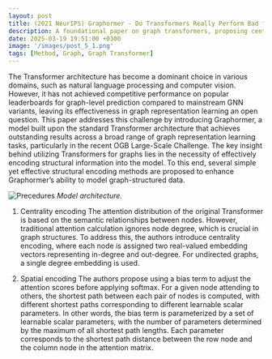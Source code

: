```yaml
---
layout: post
title: (2021 NeurIPS) Graphormer - Do Transformers Really Perform Bad for Graph Representation?
description: A foundational paper on graph transformers, proposing centrality encoding, positional encoding and edge encoding.
date: 2025-03-19 19:51:00 +0300
image: '/images/post_5_1.png'
tags: [Method, Graph, Graph Transformer]
---
```


The Transformer architecture has become a dominant choice in various domains, such as natural language processing and computer vision. However, it has not achieved competitive performance on popular leaderboards for graph-level prediction compared to mainstream GNN variants, leaving its effectiveness in graph representation learning an open question. This paper addresses this challenge by introducing Graphormer, a model built upon the standard Transformer architecture that achieves outstanding results across a broad range of graph representation learning tasks, particularly in the recent OGB Large-Scale Challenge. The key insight behind utilizing Transformers for graphs lies in the necessity of effectively encoding structural information into the model. To this end, several simple yet effective structural encoding methods are proposed to enhance Graphormer’s ability to model graph-structured data.

![Precedures]({{site.baseurl}}/images/post_5_1.png)
*Model architecture.*

1. Centrality encoding
The attention distribution of the original Transformer is based on the semantic relationships between nodes. However, traditional attention calculation ignores node degree, which is crucial in graph structures. To address this, the authors introduce centrality encoding, where each node is assigned two real-valued embedding vectors representing in-degree and out-degree. For undirected graphs, a single degree embedding is used.

2. Spatial encoding
The authors propose using a bias term to adjust the attention scores before applying softmax. For a given node attending to others, the shortest path between each pair of nodes is computed, with different shortest paths corresponding to different learnable scalar parameters. In other words, the bias term is parameterized by a set of learnable scalar parameters, with the number of parameters determined by the maximum of all shortest path lengths. Each parameter corresponds to the shortest path distance between the row node and the column node in the attention matrix.